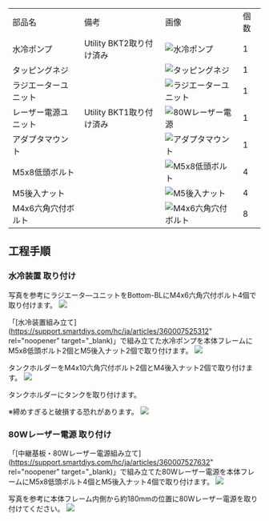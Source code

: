 <table class="packing-list">
    <tbody>
        <tr>
            <td>部品名</td>
            <td>備考</td>
            <td class="packing-img">画像</td>
            <td>個数</td>
        </tr>
        <tr>
            <td>水冷ポンプ</td>
            <td>Utility BKT2取り付け済み</td>
            <td><img src="./images/020/packing/078.jpg" alt="水冷ポンプ"/></td>
            <td>1</td>
        </tr>
        <tr>
            <td>タッピングネジ</td>
            <td></td>
            <td><img src="./images/020/packing/タッピングネジ.jpg" alt="タッピングネジ"/></td>
            <td>1</td>
        </tr>
        <tr>
            <td>ラジエーターユニット</td>
            <td></td>
            <td><img src="./images/020/packing/088.jpg" alt="ラジエーターユニット"/></td>
            <td>1</td>
        </tr>
        <tr>
            <td>レーザー電源ユニット</td>
            <td>Utility BKT1取り付け済み</td>
            <td><img src="./images/020/packing/084.jpg" alt="80Wレーザー電源"/></td>
            <td>1</td>
        </tr>
        <tr>
            <td>アダプタマウント</td>
            <td></td>
            <td><img src="./images/020/packing/アダプターマウント.jpg" alt="アダプタマウント"/></td>
            <td>1</td>
        </tr>
        <tr>
            <td>M5x8低頭ボルト</td>
            <td></td>
            <td><img src="./images/020/packing/145.jpg" alt="M5x8低頭ボルト"/></td>
            <td>4</td>
        </tr>
        <tr>
            <td>M5後入ナット</td>
            <td></td>
            <td><img src="./images/020/packing/139.jpg" alt="M5後入ナット"/></td>
            <td>4</td>
        </tr>
        <tr>
            <td>M4x6六角穴付ボルト</td>
            <td></td>
            <td><img src="./images/020/packing/133.jpg" alt="M4x6六角穴付ボルト"/></td>
            <td>8</td>
        </tr>
    </tbody>
</table>

## 工程手順


### 水冷装置 取り付け

写真を参考にラジエータ―ユニットをBottom-BLにM4x6六角穴付ボルト4個で取り付けます。
<img src="./images/020/002.jpg"/>

「[水冷装置組み立て](https://support.smartdiys.com/hc/ja/articles/360007525312" rel="noopener" target="_blank)」で組み立てた水冷ポンプを本体フレームにM5x8低頭ボルト2個とM5後入ナット2個で取り付けます。
<img src="./images/020/003.jpg"/>

タンクホルダーをM4x10六角穴付ボルト2個とM4後入ナット2個で取り付けます。
<img src="./images/020/004.jpg"/>

タンクホルダーにタンクを取り付けます。

※締めすぎると破損する恐れがあります。
<img src="./images/020/005.jpg"/>

### 80Wレーザー電源 取り付け

「[中継基板・80Wレーザー電源組み立て](https://support.smartdiys.com/hc/ja/articles/360007527632" rel="noopener" target="_blank)」で組み立てた80Wレーザー電源を本体フレームにM5x8低頭ボルト4個とM5後入ナット4個で取り付けます。
<img src="./images/020/006.jpg"/>

写真を参考に本体フレーム内側から約180mmの位置に80Wレーザー電源を取り付けてください。
<img src="./images/020/007.jpg"/>
